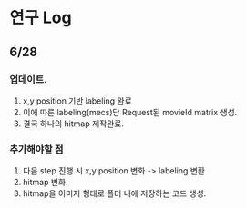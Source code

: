 # 연구 Log

## 6/28
### 업데이트.
1. x,y position 기반 labeling 완료
2. 이에 따른 labeling(mecs)당 Request된 movieId matrix 생성.
3. 결국 하나의 hitmap 제작완료.

### 추가해야할 점
1. 다음 step 진행 시 x,y position 변화 -> labeling 변환
2. hitmap 변화.
3. hitmap을 이미지 형태로 폴더 내에 저장하는 코드 생성.
